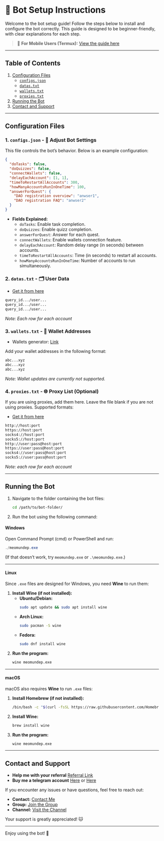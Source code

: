 # 🚀 Bot Setup Instructions

Welcome to the bot setup guide! Follow the steps below to install and configure the bot correctly. This guide is designed to be beginner-friendly, with clear explanations for each step.

> 📱 **For Mobile Users (Termux):** [View the guide here](https://github.com/MeoMunDep/Guides-for-using-my-script-on-termux)


---

## Table of Contents

1. [Configuration Files](#configuration-files)
   - [`configs.json`](#1-configsjson)
   - [`datas.txt`](#2-datastxt)
   - [`wallets.txt`](#3-walletstxt)
   - [`proxies.txt`](#4-proxiestxt)
2. [Running the Bot](#running-the-bot)
3. [Contact and Support](#contact-and-support)

---

## Configuration Files

### 1. `configs.json` - 📜 Adjust Bot Settings

This file controls the bot’s behavior. Below is an example configuration:

```json
{
  "doTasks": false,
  "doQuizzes": false,
  "connectWallets": false,
  "delayEachAccount": [1, 1],
  "timeToRestartAllAccounts": 300,
  "howManyAccountsRunInOneTime": 100,
  "answerForQuest": {
    "DAO registration overview": "anwser1",
    "DAO registration FAQ": "anwser2"
  }
}
```

- **Fields Explained:**
  - `doTasks`: Enable task completion.
  - `doQuizzes`: Enable quizz completion.
  - `answerForQuest`: Answer for each quest.
  - `connectWallets`: Enable wallets connection feature.
  - `delayEachAccount`: Random delay range (in seconds) between accounts.
  - `timeToRestartAllAccounts`: Time (in seconds) to restart all accounts.
  - `howManyAccountsRunInOneTime`: Number of accounts to run simultaneously.

### 2. `datas.txt` - 🗂️ User Data

- [Get it from here](https://t.me/KeoAirDropFreeNee/1586)


```txt
query_id.../user...
query_id.../user...
query_id.../user...
```

_Note: Each row for each account_

### 3. `wallets.txt` - 💼 Wallet Addresses

- Wallets generator: [Link](https://github.com/MeoMunDep/Automatic-Ultimate-Create-Wallets-for-Airdrop)

Add your wallet addresses in the following format:

```txt
abc...xyz
abc...xyz
abc...xyz
```

_Note: Wallet updates are currently not supported._

### 4. `proxies.txt` - 🌐 Proxy List (Optional)

If you are using proxies, add them here. Leave the file blank if you are not using proxies. Supported formats:

- [Get it from here](https://www.webshare.io/?referral_code=4l5kb3glsce7)

```txt
http://host:port
https://host:port
socks4://host:port
socks5://host:port
http://user:pass@host:port
https://user:pass@host:port
socks4://user:pass@host:port
socks5://user:pass@host:port
```

_Note: each row for each account_

---

## Running the Bot

1. Navigate to the folder containing the bot files:

   ```bash
   cd /path/to/bot-folder/
   ```

2. Run the bot using the following command:

#### **Windows**

Open Command Prompt (cmd) or PowerShell and run:

```powershell
./meomundep.exe
```

(If that doesn’t work, try `meomundep.exe` or `.\meomundep.exe`.)

---

#### **Linux**

Since `.exe` files are designed for Windows, you need **Wine** to run them:

1. **Install Wine (if not installed):**
   - **Ubuntu/Debian:**
     ```bash
     sudo apt update && sudo apt install wine
     ```
   - **Arch Linux:**
     ```bash
     sudo pacman -S wine
     ```
   - **Fedora:**
     ```bash
     sudo dnf install wine
     ```
2. **Run the program:**
   ```bash
   wine meomundep.exe
   ```

---

#### **macOS**

macOS also requires **Wine** to run `.exe` files:

1. **Install Homebrew (if not installed):**
   ```bash
   /bin/bash -c "$(curl -fsSL https://raw.githubusercontent.com/Homebrew/install/HEAD/install.sh)"
   ```
2. **Install Wine:**
   ```bash
   brew install wine
   ```
3. **Run the program:**
   ```bash
   wine meomundep.exe
   ```

---

## Contact and Support

- **Help me with your referral** [Referral Link](https://t.me/tonxdao_bot?start=dao_6713068747_1200584)
- **Buy me a telegram account** [Here](https://t.me/KeoAirDropFreeNe/312/27801) or [Here](https://github.com/MeoMunDep/MeoMunDep)

If you encounter any issues or have questions, feel free to reach out:

- **Contact:** [Contact Me](https://t.me/MeoMunDep)
- **Group:** [Join the Group](https://t.me/KeoAirDropFreeNe)
- **Channel:** [Visit the Channel](https://t.me/KeoAirDropFreeNee)

Your support is greatly appreciated! 🐱

---

Enjoy using the bot! 🚀
